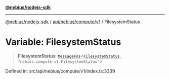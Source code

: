 [**@nebius/nodejs-sdk**](../../../../../README.md)

***

[@nebius/nodejs-sdk](../../../../../README.md) / [api/nebius/compute/v1](../README.md) / FilesystemStatus

# Variable: FilesystemStatus

> **FilesystemStatus**: [`MessageFns`](../../../../../runtime/protos/core/interfaces/MessageFns.md)\<[`FilesystemStatus`](../interfaces/FilesystemStatus.md), `"nebius.compute.v1.FilesystemStatus"`\>

Defined in: src/api/nebius/compute/v1/index.ts:3339
